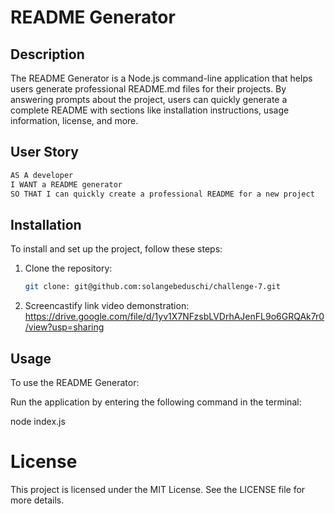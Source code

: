 # README Generator

## Description
The README Generator is a Node.js command-line application that helps users generate professional README.md files for their projects. By answering prompts about the project, users can quickly generate a complete README with sections like installation instructions, usage information, license, and more.

## User Story

```md
AS A developer
I WANT a README generator
SO THAT I can quickly create a professional README for a new project
```

## Installation
To install and set up the project, follow these steps:

1. Clone the repository:
   ```bash
   git clone: git@github.com:solangebeduschi/challenge-7.git

2. Screencastify link video demonstration:
https://drive.google.com/file/d/1yv1X7NFzsbLVDrhAJenFL9o6GRQAk7r0/view?usp=sharing
   

## Usage

To use the README Generator:

Run the application by entering the following command in the terminal:

node index.js

# License
This project is licensed under the MIT License. See the LICENSE file for more details.
